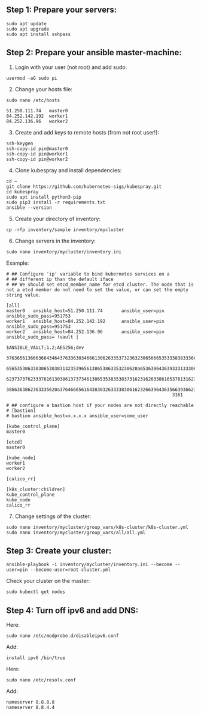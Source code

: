 ## Step 1: Prepare your servers:

```
sudo apt update
sudo apt upgrade
sudo apt install sshpass
```


## Step 2: Prepare your ansible master-machine:

1) Login with your user (not root) and add sudo:

```
usermod -aG sudo pi
```

2) Change your hosts file:

```
sudo nano /etc/hosts
```
```
51.250.111.74   master0
84.252.142.192  worker1
84.252.136.96   worker2
```

3) Create and add keys to remote hosts (from not root user!):

```
ssh-keygen
ssh-copy-id pin@master0
ssh-copy-id pin@worker1
ssh-copy-id pin@worker2
```

4) Clone kubespray and install dependencies:

```
cd ~
git clone https://github.com/kubernetes-sigs/kubespray.git
cd kubespray
sudo apt install python3-pip
sudo pip3 install -r requirements.txt
ansible --version
```

5) Create your directory of inventory:

```
cp -rfp inventory/sample inventory/mycluster
```

6) Change servers in the inventory:

```
sudo nano inventory/mycluster/inventory.ini
```

Example: 

```
# ## Configure 'ip' variable to bind kubernetes services on a
# ## different ip than the default iface
# ## We should set etcd_member_name for etcd cluster. The node that is not a etcd member do not need to set the value, or can set the empty string value.

[all]
master0   ansible_host=51.250.111.74       ansible_user=pin      ansible_sudo_pass=951753
worker1   ansible_host=84.252.142.192      ansible_user=pin      ansible_sudo_pass=951753
worker2   ansible_host=84.252.136.96       ansible_user=pin      ansible_sudo_pass= !vault |
                                                              $ANSIBLE_VAULT;1.2;AES256;dev
                                                              37636561366636643464376336303466613062633537323632306566653533383833366462366662
                                                              6565353063303065303831323539656138653863353230620a653638643639333133306331336365
                                                              62373737623337616130386137373461306535383538373162316263386165376131623631323434
                                                              3866363862363335620a376466656164383032633338306162326639643635663936623939666238
                                                              3161

# ## configure a bastion host if your nodes are not directly reachable
# [bastion]
# bastion ansible_host=x.x.x.x ansible_user=some_user

[kube_control_plane]
master0

[etcd]
master0

[kube_node]
worker1
worker2

[calico_rr]

[k8s_cluster:children]
kube_control_plane
kube_node
calico_rr
```

7) Change settings of the cluster:

```
sudo nano inventory/mycluster/group_vars/k8s-cluster/k8s-cluster.yml
sudo nano inventory/mycluster/group_vars/all/all.yml
```

## Step 3: Create your cluster:

```
ansible-playbook -i inventory/mycluster/inventory.ini --become --user=pin --become-user=root cluster.yml
```

Check your cluster on the master: 

```
sudo kubectl get nodes
```

## Step 4: Turn off ipv6 and add DNS:

Here:

```
sudo nano /etc/modprobe.d/disableipv6.conf
```

Add:

```
install ipv6 /bin/true
```

Here:

```
sudo nano /etc/resolv.conf
```

Add:

```
nameserver 8.8.8.8
nameserver 8.8.4.4
```




